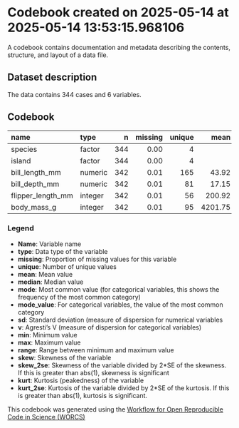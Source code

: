 Codebook created on 2025-05-14 at 2025-05-14 13:53:15.968106
================

A codebook contains documentation and metadata describing the contents,
structure, and layout of a data file.

## Dataset description

The data contains 344 cases and 6 variables.

## Codebook

| name | type | n | missing | unique | mean | median | mode | mode_value | sd | v | min | max | range | skew | skew_2se | kurt | kurt_2se |
|:---|:---|---:|---:|---:|---:|---:|---:|:---|---:|---:|---:|---:|---:|---:|---:|---:|---:|
| species | factor | 344 | 0.00 | 4 |  |  | 152.00 | Adelie |  | 0.64 |  |  |  |  |  |  |  |
| island | factor | 344 | 0.00 | 4 |  |  | 168.00 | Biscoe |  | 0.61 |  |  |  |  |  |  |  |
| bill_length_mm | numeric | 342 | 0.01 | 165 | 43.92 | 44.45 | 44.45 |  | 5.46 |  | 32.1 | 59.6 | 27.5 | 0.05 | 0.20 | -0.89 | -1.70 |
| bill_depth_mm | numeric | 342 | 0.01 | 81 | 17.15 | 17.30 | 17.30 |  | 1.97 |  | 13.1 | 21.5 | 8.4 | -0.14 | -0.54 | -0.92 | -1.76 |
| flipper_length_mm | integer | 342 | 0.01 | 56 | 200.92 | 197.00 | 197.00 |  | 14.06 |  | 172.0 | 231.0 | 59.0 | 0.34 | 1.30 | -1.00 | -1.90 |
| body_mass_g | integer | 342 | 0.01 | 95 | 4201.75 | 4050.00 | 4050.00 |  | 801.95 |  | 2700.0 | 6300.0 | 3600.0 | 0.47 | 1.77 | -0.74 | -1.41 |

### Legend

- **Name**: Variable name
- **type**: Data type of the variable
- **missing**: Proportion of missing values for this variable
- **unique**: Number of unique values
- **mean**: Mean value
- **median**: Median value
- **mode**: Most common value (for categorical variables, this shows the
  frequency of the most common category)
- **mode_value**: For categorical variables, the value of the most
  common category
- **sd**: Standard deviation (measure of dispersion for numerical
  variables
- **v**: Agresti’s V (measure of dispersion for categorical variables)
- **min**: Minimum value
- **max**: Maximum value
- **range**: Range between minimum and maximum value
- **skew**: Skewness of the variable
- **skew_2se**: Skewness of the variable divided by 2\*SE of the
  skewness. If this is greater than abs(1), skewness is significant
- **kurt**: Kurtosis (peakedness) of the variable
- **kurt_2se**: Kurtosis of the variable divided by 2\*SE of the
  kurtosis. If this is greater than abs(1), kurtosis is significant.

This codebook was generated using the [Workflow for Open Reproducible
Code in Science (WORCS)](https://osf.io/zcvbs/)

